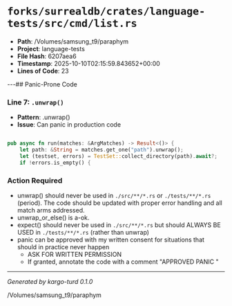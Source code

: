 # `forks/surrealdb/crates/language-tests/src/cmd/list.rs`

- **Path**: /Volumes/samsung_t9/paraphym
- **Project**: language-tests
- **File Hash**: 6207aea6  
- **Timestamp**: 2025-10-10T02:15:59.843652+00:00  
- **Lines of Code**: 23

---## Panic-Prone Code


### Line 7: `.unwrap()`

- **Pattern**: .unwrap()
- **Issue**: Can panic in production code

```rust

pub async fn run(matches: &ArgMatches) -> Result<()> {
	let path: &String = matches.get_one("path").unwrap();
	let (testset, errors) = TestSet::collect_directory(path).await?;
	if !errors.is_empty() {
```

### Action Required

- unwrap() should never be used in `./src/**/*.rs` or `./tests/**/*.rs` (period). The code should be updated with proper error handling and all match arms addressed.
- unwrap_or_else() is a-ok. 
- expect() should never be used in `./src/**/*.rs` but should ALWAYS BE USED in `./tests/**/*.rs` (rather than unwrap)
- panic can be approved with my written consent for situations that should in practice never happen  
  - ASK FOR WRITTEN PERMISSION
  - If granted, annotate the code with a comment "APPROVED PANIC "

---

*Generated by kargo-turd 0.1.0*

/Volumes/samsung_t9/paraphym